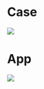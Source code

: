 <h1>Case</h1>
<img src="https://github.com/rbdikmen/React_Todo-App_First_Case_HW1/blob/main/screenshots/ss1.png"/>
<h1>App</h1>
<img src="https://github.com/rbdikmen/React_Todo-App_First_Case_HW1/blob/main/screenshots/ss.png"/>
